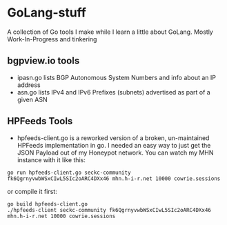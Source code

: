 # GoLang-stuff
A collection of Go tools I make while I learn a little about GoLang.
Mostly Work-In-Progress and tinkering

bgpview.io tools
----------------
* ipasn.go lists BGP Autonomous System Numbers and info about an IP address
* asn.go lists IPv4 and IPv6 Prefixes (subnets) advertised as part of a given ASN

HPFeeds Tools
-------------
* hpfeeds-client.go is a reworked version of a broken, un-maintained HPFeeds implementation in go. I needed an easy way to just get the JSON Payload out of my Honeypot network. You can watch my MHN instance with it like this:
```
go run hpfeeds-client.go seckc-community fk6QgrnyvwbWSxCIwL5SIc2oARC4DXx46 mhn.h-i-r.net 10000 cowrie.sessions
```
or compile it first:
```
go build hpfeeds-client.go
./hpfeeds-client seckc-community fk6QgrnyvwbWSxCIwL5SIc2oARC4DXx46 mhn.h-i-r.net 10000 cowrie.sessions
```
